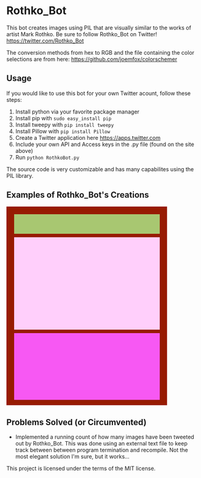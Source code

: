 # Rothko_Bot

This bot creates images using PIL that are visually similar to the works of artist Mark Rothko. 
Be sure to follow Rothko_Bot on Twitter! https://twitter.com/Rothko_Bot

The conversion methods from hex to RGB and the file containing the color selections are from here: https://github.com/joemfox/colorschemer

## Usage
If you would like to use this bot for your own Twitter acount, follow these steps:

1. Install python via your favorite package manager
2. Install pip with `sudo easy_install pip`
3. Install tweepy with `pip install tweepy`
4. Install Pillow with `pip install Pillow`
4. Create a Twitter application here https://apps.twitter.com
5. Include your own API and Access keys in the .py file (found on the site above)
6. Run `python RothkoBot.py`

The source code is very customizable and has many capabilites using the PIL library.

## Examples of Rothko_Bot's Creations
![alt text](https://github.com/ZacharyDavis/RothkoBot/blob/master/Images/Rothko.gif)

## Problems Solved (or Circumvented)
- Implemented a running count of how many images have been tweeted out by Rothko_Bot. This was done using an external text file to keep track between between program termination and recompile. Not the most elegant solution I'm sure, but it works...

This project is licensed under the terms of the MIT license.
